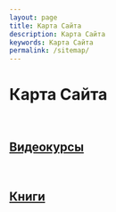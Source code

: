 ```yaml
---
layout: page
title: Карта Сайта
description: Карта Сайта
keywords: Карта Сайта
permalink: /sitemap/
---
```


# Карта Сайта

<br/>

## [Видеокурсы](/videos/)

<br/>

## [Книги](/books/)
